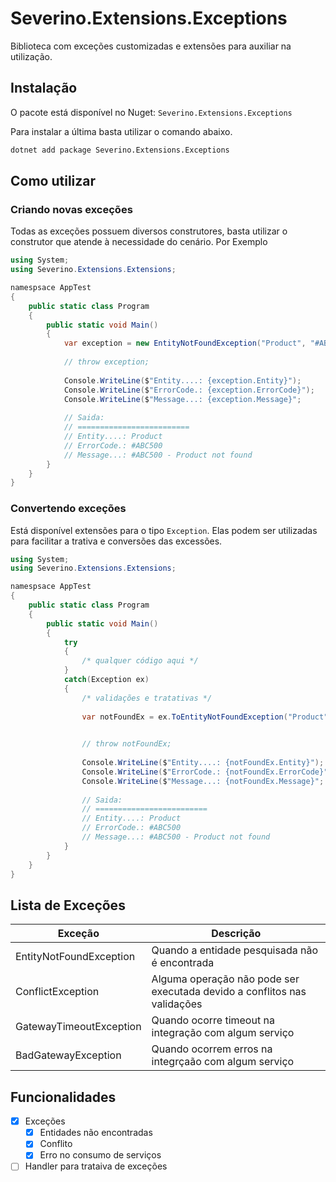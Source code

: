 # Severino.Extensions.Exceptions
Biblioteca com exceções customizadas e extensões para auxiliar na utilização.

## Instalação
O pacote está disponível no Nuget: `Severino.Extensions.Exceptions`

Para instalar a última basta utilizar o comando abaixo.
```bash
dotnet add package Severino.Extensions.Exceptions
```

## Como utilizar

### Criando novas exceções
Todas as exceções possuem diversos construtores, basta utilizar o construtor que atende à necessidade do cenário. Por Exemplo

```c#
using System;
using Severino.Extensions.Extensions;

namespsace AppTest
{
    public static class Program
    {
        public static void Main()
        {
            var exception = new EntityNotFoundException("Product", "#ABC500");
            
            // throw exception;
            
            Console.WriteLine($"Entity....: {exception.Entity}");
            Console.WriteLine($"ErrorCode.: {exception.ErrorCode}");
            Console.WriteLine($"Message...: {exception.Message}";
            
            // Saida:
            // ========================= 
            // Entity....: Product
            // ErrorCode.: #ABC500
            // Message...: #ABC500 - Product not found
        }
    }
}
```

### Convertendo exceções
Está disponível extensões para o tipo `Exception`. Elas podem ser utilizadas para facilitar a trativa e conversões das excessões.

```c#
using System;
using Severino.Extensions.Extensions;

namespsace AppTest
{
    public static class Program
    {
        public static void Main()
        {
            try
            {
                /* qualquer código aqui */
            }
            catch(Exception ex)
            {
                /* validações e tratativas */
                
                var notFoundEx = ex.ToEntityNotFoundException("Product", "#ABC500");
                

                // throw notFoundEx;
                
                Console.WriteLine($"Entity....: {notFoundEx.Entity}");
                Console.WriteLine($"ErrorCode.: {notFoundEx.ErrorCode}");
                Console.WriteLine($"Message...: {notFoundEx.Message}";
                
                // Saida:
                // ========================= 
                // Entity....: Product
                // ErrorCode.: #ABC500
                // Message...: #ABC500 - Product not found
            }
        }
    }
}
```

## Lista de Exceções

| Exceção                   | Descrição                                                                     |  
| ------------------------- | ----------------------------------------------------------------------------- |
| EntityNotFoundException   | Quando a entidade pesquisada não é encontrada                                 |
| ConflictException         | Alguma operação não pode ser executada devido a conflitos nas validações      |
| GatewayTimeoutException   | Quando ocorre timeout na integração com algum serviço                         |
| BadGatewayException       | Quando ocorrem erros na integrçaão com algum serviço                          |

## Funcionalidades

- [x] Exceções 
    - [x] Entidades não encontradas
    - [x] Conflito
    - [x] Erro no consumo de serviços
- [ ] Handler para trataiva de exceções    
